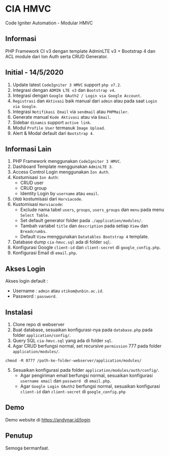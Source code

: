 # CIA HMVC
Code Igniter Automation - Modular HMVC

## Informasi
PHP Framework CI v3 dengan template AdminLTE v3 + Bootstrap 4 dan ACL module dari Ion Auth serta CRUD Generator.

## Initial - 14/5/2020
1. Update latest `CodeIgniter 3 HMVC` support `php v7.2`.
2. Integrasi dengan `ADMIN LTE v3` dan `Bootstrap v4`.
3. Integrasi dengan `Google OAuth2 / Login via Google Account`.
4. `Registrasi` dan `Aktivasi` baik manual dari `admin` atau pada saat `Login via Google`.
5. Integrasi `Notifikasi Email` via `sendmail` atau `PHPMailer`.
6. Generate manual `Kode Aktivasi` atau via `Email`.
7. Sidebar `dinamis` support `active link`.
8. Modul `Profile User` termasuk `Image Upload`.
9. Alert & Modal default dari `Bootstrap 4`.

## Informasi Lain
1. PHP Framework menggunakan `CodeIgniter 3 HMVC`.
2. Dashboard Template menggunakan `AdminLTE 3`.
3. Access Control Login menggunakan `Ion Auth`.
4. Kostumisasi `Ion Auth`:
    * CRUD user
    * CRUD group
    * Identity Login by `username` atau `email`.
5. `CRUD` kostumisasi dari `Harviacode`.
6. Kustomisasi `Harviacode`:
    * Exclude nama tabel `users`, `groups`, `users_groups` dan `menu` pada menu `Select Table`.
    * Set default generator folder pada `./application/modules/`.
    * Tambah variabel `title` dan `description` pada setiap `View` dan `Breadcrumbs`.
    * Default `View` menggunakan `Datatables Bootstrap 4` template.
7. Database dump `cia-hmvc.sql` ada di folder `sql`.
8. Konfigurasi Google `client-id` dan `client-secret` di `google_config.php`.
9. Konfigurasi Email di `email.php`.

## Akses Login
Akses login default :
* Username : `admin` atau `stikom@unbin.ac.id`.
* Password : `password`.

## Instalasi
1. Clone repo di webserver
2. Buat database, sesuaikan konfigurasi-nya pada `database.php` pada folder `application/config/`.
3. Query SQL `cia-hmvc.sql` yang ada di folder `sql`.
4. Agar CRUD berfungsi normal, set recursive `permission` 777 pada folder `application/modules/`.
```
chmod -R 0777 /path-ke-folder-webserver/application/modules/
```
5. Sesuaikan konfigurasi pada folder `application/modules/auth/config/`.
    * Agar pengiriman email berfungsi normal, sesuaikan konfigurasi `username email` dan `password ` di `email.php`.
    * Agar `Google Login OAuth2` berfungsi normal, sesuaikan konfigurasi `client-id` dan `client-secret` di `google_config.php`

## Demo
Demo website di https://andynar.id/login

## Penutup
Semoga bermanfaat.
